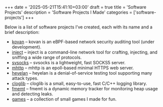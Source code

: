 +++
date = '2025-05-21T15:41:10+03:00'
draft = true
title = 'Software Projects'
description = 'Software Projects I Made'
categories = ['software-projects']
+++

Below is a list of software projects I’ve created, each with its name and a brief description:
<!--more-->

- [kovan](#) – kovan is an eBPF-based network security auditing tool (under development).
- [inject](https://github.com/fksvs/inject) – inject is a command-line network tool for crafting, injecting, and sniffing a wide range of protocols.
- [svsocks](https://github.com/fksvs/svsocks) – svsocks is a lightweight, fast SOCKS5 server.
- [mhttp](https://github.com/fksvs/mhttp) – mhttp is an epoll-based minimal HTTPS web server.
- [heyelan](https://github.com/fksvs/heyelan) – heyelan is a denial-of-service testing tool supporting many attack types.
- [cloglib](https://github.com/fksvs/cloglib) – cloglib is a small, easy-to-use, fast C/C++ logging library.
- [fmemt](https://github.com/fksvs/fmemt) – fmemt is a dynamic memory tracker for monitoring heap usage and detecting leaks.
- [games](https://github.com/fksvs/games) – a collection of small games I made for fun.
